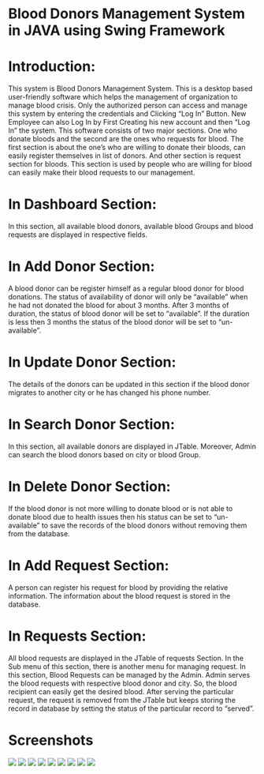 # Blood Donors Management System in JAVA using Swing Framework

# Introduction:
This system is Blood Donors Management System. This is a desktop based user-friendly software which helps the management of organization to manage blood crisis. Only the authorized person can access and manage this system by entering the credentials and Clicking “Log In” Button. New Employee can also Log In by First Creating his new account and then “Log In” the system. 
This software consists of two major sections. One who donate bloods and the second are the ones who requests for blood.
The first section is about the one’s who are willing to donate their bloods, can easily register themselves in list of donors. And other section is request section for bloods. This section is used by people who are willing for blood can easily make their blood requests to our management.

# In Dashboard Section:
In this section, all available blood donors, available blood Groups and blood requests are displayed in respective fields.


# In Add Donor Section:
A blood donor can be register himself as a regular blood donor for blood donations. The status of availability of donor will only be “available” when he had not donated the blood for about 3 months. After 3 months of duration, the status of blood donor will be set to “available”. If the duration is less then 3 months the status of the blood donor will be set to “un-available”. 


# In Update Donor Section:
The details of the donors can be updated in this section if the blood donor migrates to another city or he has changed his phone number.


# In Search Donor Section:
In this section, all available donors are displayed in JTable. Moreover, Admin can search the blood donors based on city or blood Group.


# In Delete Donor Section:
If the blood donor is not more willing to donate blood or is not able to donate blood due to health issues then his status can be set to “un-available” to save the records of the blood donors without removing them from the database.


# In Add Request Section:
A person can register his request for blood by providing the relative information. The information about the blood request is stored in the database.


# In Requests Section:
All blood requests are displayed in the JTable of requests Section. In the Sub menu of this section, there is another menu for managing request. In this section, Blood Requests can be managed by the Admin. Admin serves the blood requests with respective blood donor and city. So, the blood recipient can easily get the desired blood. After serving the particular request, the request is removed from the JTable but keeps storing the record in database by setting the status of the particular record to “served”.  

# Screenshots
![](Screenshots/j1.png)
![](Screenshots/j2.png)
![](Screenshots/j3.png)
![](Screenshots/j4.png)
![](Screenshots/j5.png)
![](Screenshots/j6.png)
![](Screenshots/j7.png)
![](Screenshots/j8.png)
![](Screenshots/j9.png)
